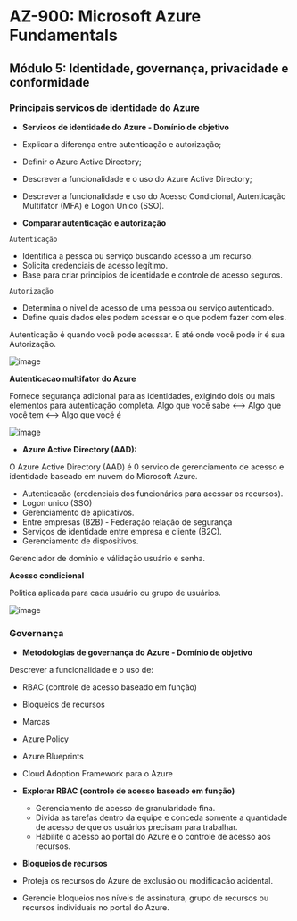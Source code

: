 # AZ-900: Microsoft Azure Fundamentals

## Módulo 5: Identidade, governança, privacidade e conformidade

### Principais servicos de identidade do Azure

- **Servicos de identidade do Azure - Domínio de objetivo**

- Explicar a diferença entre autenticação e autorização;
- Definir o Azure Active Directory;
- Descrever a funcionalidade e o uso do Azure Active Directory;
- Descrever a funcionalidade e uso do Acesso Condicional, Autenticação Multifator (MFA) e Logon Unico (SSO).

- **Comparar autenticação e autorização**

`Autenticação`
  - Identifica a pessoa ou serviço buscando acesso a um recurso.
  - Solicita credenciais de acesso legítimo.
  - Base para criar principios de identidade e controle de acesso seguros.

`Autorização`
  - Determina o nivel de acesso de uma pessoa ou serviço autenticado.
  - Define quais dados eles podem acessar e o que podem fazer com eles.

Autenticação é quando você pode acesssar. E até onde você pode ir é sua Autorização.

![image](https://user-images.githubusercontent.com/86172286/194387416-69e0ccb3-7bd2-4d01-ba87-fd3758fcf5df.png)

**Autenticacao multifator do Azure**

Fornece segurança adicional para as identidades, exigindo dois ou mais elementos para autenticação completa.
Algo que você sabe <--> Algo que você tem <--> Algo que vocé é

![image](https://user-images.githubusercontent.com/86172286/194387473-4118f3b1-b25e-4203-8fb7-72b276b93ffe.png)

- **Azure Active Directory (AAD):**

O Azure Active Directory (AAD) é 0 servico de gerenciamento de acesso e identidade baseado em nuvem do Microsoft Azure.

- Autenticacão (credenciais dos funcionários para acessar os recursos).
- Logon unico (SSO)
- Gerenciamento de aplicativos.
- Entre empresas (B2B) - Federação relação de segurança
- Serviços de identidade entre empresa e cliente (B2C).
- Gerenciamento de dispositivos.

Gerenciador de domínio e válidação usuário e senha.

**Acesso condicional**

Politica aplicada para cada usuário ou grupo de usuários.

![image](https://user-images.githubusercontent.com/86172286/194389037-8f73ec4f-68e7-44b0-8316-b6d4ab69d25e.png)

### Governança

- **Metodologias de governança do Azure - Domínio de objetivo**

Descrever a funcionalidade e o uso de:

  - RBAC (controle de acesso baseado em função) 
  - Bloqueios de recursos
  - Marcas
  - Azure Policy
  - Azure Blueprints
  - Cloud Adoption Framework para o Azure

- **Explorar RBAC (controle de acesso baseado em função)**

  - Gerenciamento de acesso de granularidade fina.
  - Divida as tarefas dentro da equipe e conceda somente a quantidade de acesso de que os usuários precisam para trabalhar.
  - Habilite o acesso ao portal do Azure e o controle de acesso aos recursos.

- **Bloqueios de recursos**

- Proteja os recursos do Azure de exclusão ou modificacão acidental.

- Gerencie bloqueios nos níveis de assinatura, grupo de recursos ou recursos individuais no portal do Azure.